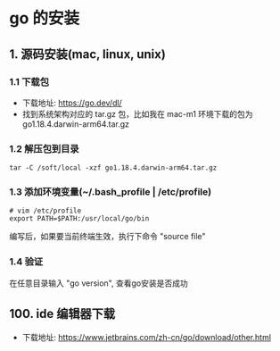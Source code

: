 # go 的安装


## 1. 源码安装(mac, linux, unix)
### 1.1 下载包
- 下载地址: https://go.dev/dl/
- 找到系统架构对应的 tar.gz 包，比如我在 mac-m1 环境下载的包为 go1.18.4.darwin-arm64.tar.gz

### 1.2 解压包到目录
```shell
tar -C /soft/local -xzf go1.18.4.darwin-arm64.tar.gz
```

### 1.3 添加环境变量(~/.bash_profile | /etc/profile)
```shell
# vim /etc/profile
export PATH=$PATH:/usr/local/go/bin
```

编写后，如果要当前终端生效，执行下命令 "source file"


### 1.4 验证
在任意目录输入 "go version", 查看go安装是否成功


## 100. ide 编辑器下载
- 下载地址: https://www.jetbrains.com/zh-cn/go/download/other.html
